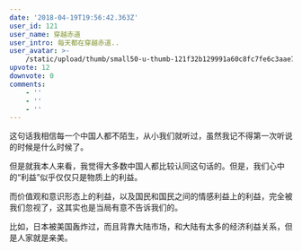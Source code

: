 ```yaml
---
date: '2018-04-19T19:56:42.363Z'
user_id: 121
user_name: 穿越赤道
user_intro: 每天都在穿越赤道..
user_avatar: >-
    /static/upload/thumb/small50-u-thumb-121f32b129991a60c8fc7fe6c3aae703b3f4251ae0c.png
upvote: 12
downvote: 0
comments:
    - ''
    - ''
    - ''
---
```


这句话我相信每一个中国人都不陌生，从小我们就听过，虽然我记不得第一次听说的时候是什么时候了。

但是就我本人来看，我觉得大多数中国人都比较认同这句话的。但是，我们心中的“利益”似乎仅仅只是物质上的利益。

而价值观和意识形态上的利益，以及国民和国民之间的情感利益上的利益，完全被我们忽视了，这其实也是当局有意不告诉我们的。

比如，日本被美国轰炸过，而且背靠大陆市场，和大陆有太多的经济利益关系，但是人家就是亲美。
